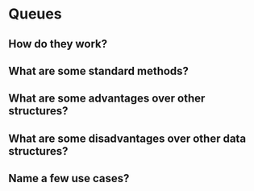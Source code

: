 # Queues

## How do they work?

## What are some standard methods?

## What are some advantages over other structures?

## What are some disadvantages over other data structures?

## Name a few use cases?